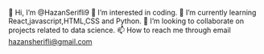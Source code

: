  👋 Hi, I’m @HazanSerifli9
 👀 I’m interested in coding.
 🌱 I’m currently learning React,javascript,HTML,CSS and Python.
 💞️ I’m looking to collaborate on projects related to data science.
 📫 How to reach me through email hazansherifli@gmail.com


<!---
HazanSerifli9/HazanSerifli9 is a ✨ special ✨ repository because its `README.md` (this file) appears on your GitHub profile.
You can click the Preview link to take a look at your changes.
--->
